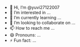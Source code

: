 - 👋 Hi, I’m @yuvi27122007
- 👀 I’m interested in ...
- 🌱 I’m currently learning ...
- 💞️ I’m looking to collaborate on ...
- 📫 How to reach me ...
- 😄 Pronouns: ...
- ⚡ Fun fact: ...

<!---git remote add origin https://github.com/yuvi27122007/yuvi27122007.git
git branch -M main
git push -u origin main
yuvi27122007/yuvi27122007 is a ✨ special ✨ repository because its `README.md` (this file) appears on your GitHub profile.
You can click the Preview link to take a look at your changes.
--->
